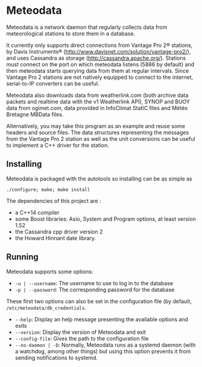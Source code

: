 Meteodata
=========

Meteodata is a network daemon that regularly collects data from meteorological
stations to store them in a database.

It currently only supports direct connections from Vantage Pro 2® stations, by
Davis Instruments® (http://www.davisnet.com/solution/vantage-pro2/), and uses
Cassandra as storage (http://cassandra.apache.org/).
Stations must connect on the port on which meteodata listens (5886 by default)
and then meteodata starts querying data from them at regular intervals. Since
Vantage Pro 2 stations are not natively equipped to connect to the internet,
serial-to-IP converters can be useful.

Meteodata also downloads data from weatherlink.com (both archive data packets
and realtime data with the v1 Weatherlink API), SYNOP and BUOY data from
ogimet.com, data provided in InfoClimat StatIC files and Météo Bretagne MBData
files.

Alternatively, you may take this program as an example and reuse some headers
and source files. The data structures representing the messages from the Vantage
Pro 2 station as well as the unit conversions can be useful to implement a C++
driver for the station.


Installing
----------

Meteodata is packaged with the autotools so installing can be as simple as

    ./configure; make; make install

The dependencies of this project are :
- a C++14 compiler
- some Boost libraries: Asio, System and Program options, at least version 1.52
- the Cassandra cpp driver version 2
- the Howard Hinnant date library.


Running
-------

Meteodata supports some options:
- `-u | --username`: The username to use to log in to the database
- `-p | --password`: The corresponding password for the database

These first two options can also be set in the configuration file (by default,
`/etc/meteodata/db_credentials`.

- `--help`: Display an help message presenting the available options and exits
- `--version`: Display the version of Meteodata and exit
- `--config-file`: Gives the path to the configuration file
- `--no-daemon | -D`: Normally, Meteodata runs as a systemd daemon (with a
  watchdog, among other things) but using this option prevents it from sending
  notifications to systemd.

